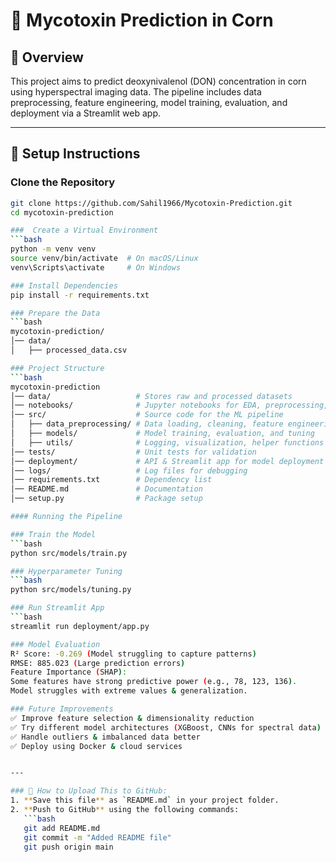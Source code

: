 # 🌽 Mycotoxin Prediction in Corn  

## 📌 Overview  
This project aims to predict deoxynivalenol (DON) concentration in corn using hyperspectral imaging data. The pipeline includes data preprocessing, feature engineering, model training, evaluation, and deployment via a Streamlit web app.

---

## 🚀 Setup Instructions  

###  Clone the Repository  
```bash
git clone https://github.com/Sahil1966/Mycotoxin-Prediction.git
cd mycotoxin-prediction

###  Create a Virtual Environment
```bash
python -m venv venv
source venv/bin/activate  # On macOS/Linux
venv\Scripts\activate     # On Windows

### Install Dependencies
pip install -r requirements.txt

### Prepare the Data
```bash
mycotoxin-prediction/
│── data/
│   ├── processed_data.csv

### Project Structure
```bash
mycotoxin-prediction
│── data/                   # Stores raw and processed datasets
│── notebooks/              # Jupyter notebooks for EDA, preprocessing, and modeling
│── src/                    # Source code for the ML pipeline
│   ├── data_preprocessing/ # Data loading, cleaning, feature engineering
│   ├── models/             # Model training, evaluation, and tuning
│   ├── utils/              # Logging, visualization, helper functions
│── tests/                  # Unit tests for validation
│── deployment/             # API & Streamlit app for model deployment
│── logs/                   # Log files for debugging
│── requirements.txt        # Dependency list
│── README.md               # Documentation
│── setup.py                # Package setup

#### Running the Pipeline

### Train the Model
```bash
python src/models/train.py

### Hyperparameter Tuning
```bash
python src/models/tuning.py

### Run Streamlit App
```bash
streamlit run deployment/app.py

### Model Evaluation
R² Score: -0.269 (Model struggling to capture patterns)
RMSE: 885.023 (Large prediction errors)
Feature Importance (SHAP):
Some features have strong predictive power (e.g., 78, 123, 136).
Model struggles with extreme values & generalization.

### Future Improvements
✅ Improve feature selection & dimensionality reduction
✅ Try different model architectures (XGBoost, CNNs for spectral data)
✅ Handle outliers & imbalanced data better
✅ Deploy using Docker & cloud services


---

### 📌 How to Upload This to GitHub:
1. **Save this file** as `README.md` in your project folder.  
2. **Push to GitHub** using the following commands:  
   ```bash
   git add README.md
   git commit -m "Added README file"
   git push origin main
